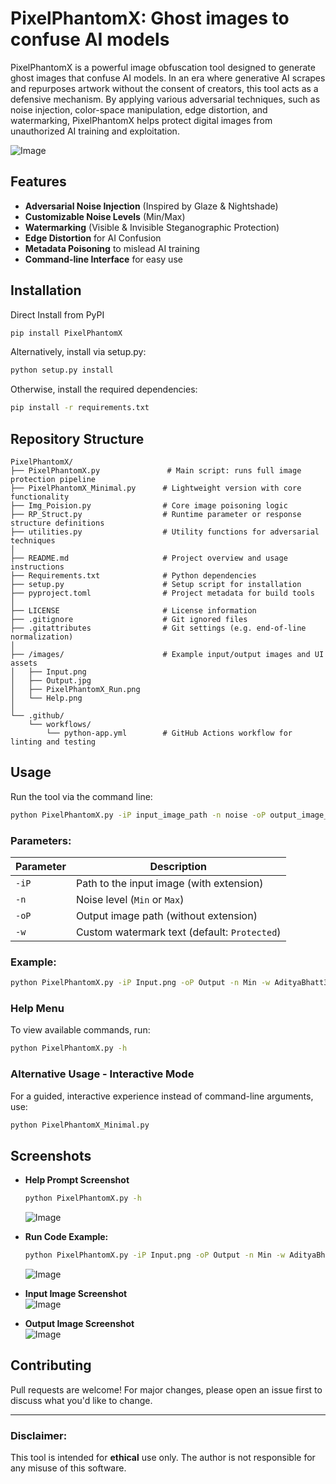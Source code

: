 # PixelPhantomX: Ghost images to confuse AI models

PixelPhantomX is a powerful image obfuscation tool designed to generate ghost images that confuse AI models. In an era where generative AI scrapes and repurposes artwork without the consent of creators, this tool acts as a defensive mechanism. By applying various adversarial techniques, such as noise injection, color-space manipulation, edge distortion, and watermarking, PixelPhantomX helps protect digital images from unauthorized AI training and exploitation.

![Image](https://github.com/user-attachments/assets/d94c29e8-b2ca-40c6-92d7-fc1b51f745a1) <br/>

## Features

- **Adversarial Noise Injection** (Inspired by Glaze & Nightshade)
- **Customizable Noise Levels** (Min/Max)
- **Watermarking** (Visible & Invisible Steganographic Protection)
- **Edge Distortion** for AI Confusion
- **Metadata Poisoning** to mislead AI training
- **Command-line Interface** for easy use

## Installation

Direct Install from PyPI

```sh
pip install PixelPhantomX
```

Alternatively, install via setup.py:

```sh
python setup.py install
```

Otherwise, install the required dependencies:

```sh
pip install -r requirements.txt
```

## Repository Structure

```
PixelPhantomX/
├── PixelPhantomX.py               # Main script: runs full image protection pipeline
├── PixelPhantomX_Minimal.py      # Lightweight version with core functionality
├── Img_Poision.py                # Core image poisoning logic
├── RP_Struct.py                  # Runtime parameter or response structure definitions
├── utilities.py                  # Utility functions for adversarial techniques
│
├── README.md                     # Project overview and usage instructions
├── Requirements.txt              # Python dependencies
├── setup.py                      # Setup script for installation
├── pyproject.toml                # Project metadata for build tools
│
├── LICENSE                       # License information
├── .gitignore                    # Git ignored files
├── .gitattributes                # Git settings (e.g. end-of-line normalization)
│
├── /images/                      # Example input/output images and UI assets
│   ├── Input.png
│   ├── Output.jpg
│   ├── PixelPhantomX_Run.png
│   └── Help.png
│
└── .github/
    └── workflows/
        └── python-app.yml        # GitHub Actions workflow for linting and testing
```

## Usage

Run the tool via the command line:

```sh
python PixelPhantomX.py -iP input_image_path -n noise -oP output_image_path -w watermark_text
```

### Parameters:

| Parameter | Description                                  |
| --------- | -------------------------------------------- |
| `-iP`     | Path to the input image (with extension)     |
| `-n`      | Noise level (`Min` or `Max`)                 |
| `-oP`     | Output image path (without extension)        |
| `-w`      | Custom watermark text (default: `Protected`) |

### Example:

```sh
python PixelPhantomX.py -iP Input.png -oP Output -n Min -w AdityaBhatt3010
```

### Help Menu

To view available commands, run:

```sh
python PixelPhantomX.py -h
```

### Alternative Usage - Interactive Mode

For a guided, interactive experience instead of command-line arguments, use:

```sh
python PixelPhantomX_Minimal.py
```

## Screenshots

- **Help Prompt Screenshot**
  ```sh
  python PixelPhantomX.py -h
  ```
  ![Image](https://github.com/user-attachments/assets/8548e5ff-8d03-4668-adfe-694826f4420f) <br/>


- **Run Code Example:**
  ```sh
  python PixelPhantomX.py -iP Input.png -oP Output -n Min -w AdityaBhatt3010
  ```
  ![Image](https://github.com/user-attachments/assets/5e2be7b1-f71a-4dbc-bab0-cc435611deb9) <br/>


- **Input Image Screenshot**
  <br/> ![Image](https://github.com/user-attachments/assets/f553dd8a-33dc-4db4-a4bb-f61362a6adb9) <br/>

- **Output Image Screenshot**
  <br/> ![Image](https://github.com/user-attachments/assets/98a3ee41-467d-41cf-998b-a58d50396a31) <br/>

## Contributing
Pull requests are welcome! For major changes, please open an issue first to discuss what you'd like to change.

---

### Disclaimer:
This tool is intended for **ethical** use only. The author is not responsible for any misuse of this software.

